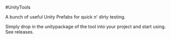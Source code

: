 #UnityTools

A bunch of useful Unity Prefabs for quick n' dirty testing.

Simply drop in the unitypackage of the tool into your project and start using. See releases.